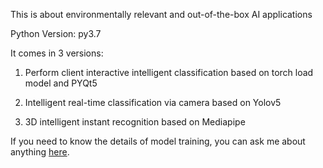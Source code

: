 This is about environmentally relevant and out-of-the-box AI applications

Python Version: py3.7

It comes in 3 versions:

1. Perform client interactive intelligent classification based on torch load model and PYQt5

2. Intelligent real-time classification via camera based on Yolov5

3. 3D intelligent instant recognition based on Mediapipe

If you need to know the details of model training, you can ask me about anything [here](https://github.com/JayITH/JayITH/issues).
